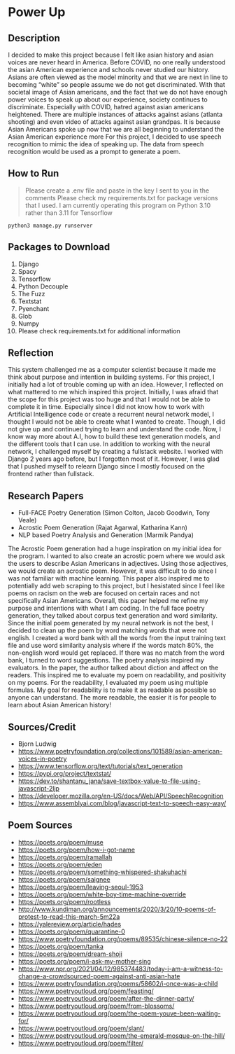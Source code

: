 # Power Up

## Description
I decided to make this project because I felt like asian history and asian voices are never heard in America. Before COVID, no one really understood the asian American experience and schools never studied our history. Asians are often viewed as the model minority and that we are next in line to becoming “white” so people assume we do not get discriminated. With that societal image of Asian americans, and the fact that we do not have enough power voices to speak up about our experience, society continues to discriminate. Especially with COVID, hatred against asian americans heightened. There are multiple instances of attacks against asians (atlanta shooting) and even video of attacks against asian grandpas. It is because Asian Americans spoke up now that we are all beginning to understand the Asian American experience more For this project, I decided to use speech recognition to mimic the idea of speaking up. The data from speech recognition would be used as a prompt to generate a poem. 

## How to Run
> Please create a .env file and paste in the key I sent to you in the comments
> Please check my requirements.txt for package versions that I used. I am
> currently operating this program on Python 3.10 rather than 3.11 for Tensorflow 

` python3 manage.py runserver `

## Packages to Download
1. Django
2. Spacy
3. Tensorflow
4. Python Decouple
5. The Fuzz
6. Textstat
7. Pyenchant
8. Glob
9. Numpy
10. Please check requirements.txt for additional information

## Reflection
This system challenged me as a computer scientist because it made me think about
purpose and intention in building systems. For this project, I initially had
a lot of trouble coming up with an idea. However, I reflected on what mattered
to me which inspired this project. Initially, I was afraid that the scope
for this project was too huge and that I would not be able to complete it in 
time. Especially since I did not know how to work with Artificial Intelligence code
or create a recurrent neural network model, I thought I would not be able to
create what I wanted to create. Though, I did not give up and continued
trying to learn and understand the code. Now, I know way more about A.I,
how to build these text generation models, and the different tools that I can
use. In addition to working with the neural network, I challenged myself by
creating a fullstack website. I worked with Django 2 years ago before, but I 
forgotten most of it. However, I was glad that I pushed myself to relearn 
Django since I mostly focused on the frontend rather than fullstack. 

## Research Papers
- Full-FACE Poetry Generation (Simon Colton, Jacob Goodwin, Tony Veale)
- Acrostic Poem Generation (Rajat Agarwal, Katharina Kann)
- NLP based Poetry Analysis and Generation (Marmik Pandya)

The Acrostic Poem generation had a huge inspiration on my initial idea for the program. I wanted to also create an acrostic poem where we would ask the users to describe Asian Americans in adjectives. Using those adjectives, we would create an acrostic poem. However, it was difficult to do since I was not familiar with 
machine learning. This paper also inspired me to potentially add web scraping
to this project, but I hesistated since I feel like poems on racism on the 
web are focused on certain races and not specifically Asian Americans. Overall,
this paper helped me refine my purpose and intentions with what I am coding.
In the full face poetry generation, they talked about corpus text generation and
word similarity. Since the initial poem generated by my neural network is not the 
best, I decided to clean up the poem by word matching words that were not english. 
I created a word bank with all the words from the input training text file and
use word similarity analysis where if the words match 80%, the non-english
word would get replaced. If there was no match from the word bank, I turned 
to word suggestions. The poetry analysis inspired my evaluators. In the paper, the author talked about diction and affect on the readers. This inspired me to evaluate my poem on readability, and positivity on my poems. For the readability, I evaluated
my poem using multiple formulas. My goal for readability is to make it as
readable as possible so anyone can understand. The more readable, the easier 
it is for people to learn about Asian American history! 

## Sources/Credit
- Bjorn Ludwig
- https://www.poetryfoundation.org/collections/101589/asian-american-voices-in-poetry
- https://www.tensorflow.org/text/tutorials/text_generation
- https://pypi.org/project/textstat/
- https://dev.to/shantanu_jana/save-textbox-value-to-file-using-javascript-2ljp
- https://developer.mozilla.org/en-US/docs/Web/API/SpeechRecognition
- https://www.assemblyai.com/blog/javascript-text-to-speech-easy-way/


## Poem Sources
- https://poets.org/poem/muse
- https://poets.org/poem/how-i-got-name
- https://poets.org/poem/ramallah
- https://poets.org/poem/eden
- https://poets.org/poem/something-whispered-shakuhachi
- https://poets.org/poem/saignee
- https://poets.org/poem/leaving-seoul-1953
- https://poets.org/poem/white-boy-time-machine-override
- https://poets.org/poem/rootless
- http://www.kundiman.org/announcements/2020/3/20/10-poems-of-protest-to-read-this-march-5m22a
- https://yalereview.org/article/hades
- https://poets.org/poem/quarantine-0
- https://www.poetryfoundation.org/poems/89535/chinese-silence-no-22
- https://poets.org/poem/tanka
- https://poets.org/poem/dream-shoji
- https://poets.org/poem/i-ask-my-mother-sing
- https://www.npr.org/2021/04/12/985374483/today-i-am-a-witness-to-change-a-crowdsourced-poem-against-anti-asian-hate
- https://www.poetryfoundation.org/poems/58602/i-once-was-a-child
- https://www.poetryoutloud.org/poem/feasting/
- https://www.poetryoutloud.org/poem/after-the-dinner-party/
- https://www.poetryoutloud.org/poem/from-blossoms/
- https://www.poetryoutloud.org/poem/the-poem-youve-been-waiting-for/
- https://www.poetryoutloud.org/poem/slant/
- https://www.poetryoutloud.org/poem/the-emerald-mosque-on-the-hill/
- https://www.poetryoutloud.org/poem/filter/
